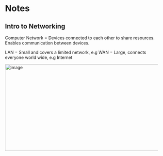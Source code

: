 # Notes 

## Intro to Networking 
Computer Network = Devices connected to each other to share resources. Enables communication between devices. 

LAN = Small and covers a limited network, e.g 
WAN = Large, connects everyone world wide, e.g Internet

<img width="526" height="287" alt="image" src="https://github.com/user-attachments/assets/d61eb2a3-7453-46af-96d9-9240ae982293" />
